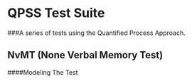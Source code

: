 QPSS Test Suite
===============
###A series of tests using the Quantified Process Approach.

NvMT (None Verbal Memory Test)
------------------------------
####Modeling The Test
